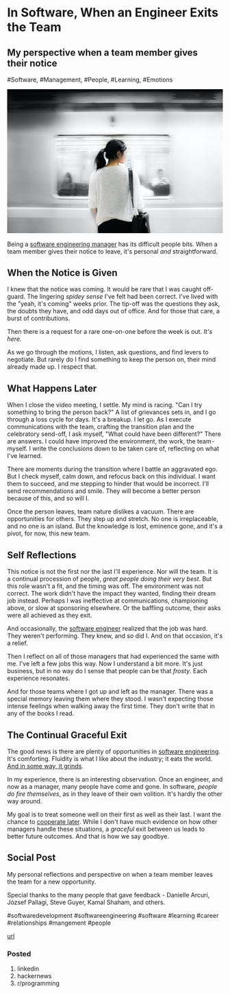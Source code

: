 # In Software, When an Engineer Exits the Team
## My perspective when a team member gives their notice
#Software, #Management, #People, #Learning, #Emotions

![Photo: Eutah Mizushima on Unsplash](images/43-01.jpeg)

Being a [software engineering manager](https://dev.to/solidi/what-is-an-engineering-manager-anyway-4and) has its difficult people bits. When a team member gives their notice to leave, it's personal *and* straightforward.

## When the Notice is Given

I knew that the notice was coming. It would be rare that I was caught off-guard. The lingering *spidey sense* I've felt had been correct. I've lived with the "yeah, it's coming" weeks prior. The tip-off was the questions they ask, the doubts they have, and odd days out of office. And for those that care, a burst of contributions.

Then there is a request for a rare one-on-one before the week is out. *It's here.*

As we go through the motions, I listen, ask questions, and find levers to negotiate. But rarely do I find something to keep the person on, their mind already made up. I respect that.

## What Happens Later

When I close the video meeting, I settle. My mind is racing. "Can I try something to bring the person back?" A list of grievances sets in, and I go through a loss cycle for days. It's a breakup. I let go.
As I execute communications with the team, crafting the transition plan and the celebratory send-off, I ask myself, "What could have been different?" There are answers. I could have improved the environment, the work, the team - myself. I write the conclusions down to be taken care of, reflecting on what I've learned.

There are moments during the transition where I battle an aggravated ego. But I check myself, calm down, and refocus back on this individual. I want them to succeed, and me stepping to hinder that would be incorrect. I'll send recommendations and smile. They will become a better person because of this, and so will I.

Once the person leaves, team nature dislikes a vacuum. There are opportunities for others. They step up and stretch. No one is irreplaceable, and no one is an island. But the knowledge is lost, eminence gone, and it's a pivot, for now, this new team.

## Self Reflections

This notice is not the first nor the last I'll experience. Nor will the team. It is a continual procession of people, *great people doing their very best*. But this role wasn't a fit, and the timing was off. The environment was not correct. The work didn't have the impact they wanted, finding their dream job instead. Perhaps I was ineffective at communications, championing above, or slow at sponsoring elsewhere. Or the baffling outcome, their asks were all achieved as they exit.

And occasionally, the [software engineer](https://dev.to/solidi/what-is-a-software-engineer-anyway-3fb2) realized that the job was hard. They weren't performing. They knew, and so did I.  And on that occasion, it's a relief.

Then I reflect on all of those managers that had experienced the same with me. I've left a few jobs this way. Now I understand a bit more. It's just business, but in no way do I sense that people can be that *frosty*. Each experience resonates.

And for those teams where I got up and left as the manager. There was a special memory leaving them where they stood. I wasn't expecting those intense feelings when walking away the first time. They don't write that in any of the books I read.

## The Continual Graceful Exit

The good news is there are plenty of opportunities in [software engineering](https://medium.com/hackernoon/software-is-unlike-construction-c0284ee4b723). It's comforting. Fluidity is what I like about the industry; it eats the world. [And in some way, it grinds](https://medium.com/hackernoon/the-manager-stew-dd59cd653728).

In my experience, there is an interesting observation. Once an engineer, and now as a manager, many people have come and gone. In software, *people do fire themselves*, as in they leave of their own volition. It's hardly the other way around.

My goal is to treat someone well on their first as well as their last. I want the chance to [cooperate later](https://en.wikipedia.org/wiki/The_Evolution_of_Cooperation). While I don't have much evidence on how other managers handle these situations, a *graceful* exit between us leads to better future outcomes. And that is how we say goodbye.

## Social Post

My personal reflections and perspective on when a team member leaves the team for a new opportunity.

Special thanks to the many people that gave feedback - Danielle Arcuri, József Pallagi, Steve Guyer, Kamal Shaham, and others.

#softwaredevelopment #softwareengineering #software #learning #career #relationships #mangement #people

[url](https://medium.com/@solidi/in-software-when-an-engineer-exits-the-team-1e550303cff8)

### Posted

1. linkedin
1. hackernews
1. r/programming
